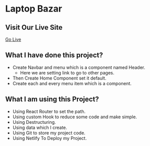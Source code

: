 # Laptop Bazar
## Visit Our Live Site

[Go Live](https://app.netlify.com/sites/product-analysisi-and-review/overview)

## What I have done this project?
* Create Navbar and menu which is a component named Header.
    * Here we are setting link to go to other pages.
* Then Create Home Component set it default.
* Create each and every menu item which is a component.
## What I am using this Project?
* Using React Router to set the path.
* Using custom Hook to reduce some code and make simple.
* Using Destructuring.
* Using data which I create.
* Using Git to store my project code.
* Using Netlify To Deploy my Project.